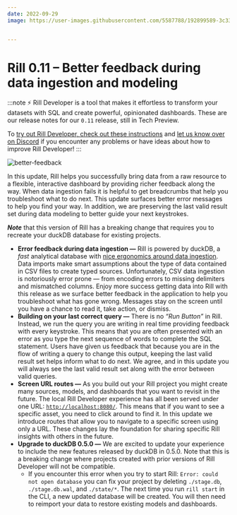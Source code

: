 ```yaml
---
date: 2022-09-29
image: https://user-images.githubusercontent.com/5587788/192899589-3c3362d9-b34a-419c-9299-6bc82f0daae7.png


---
```


# Rill 0.11 – Better feedback during data ingestion and modeling

:::note
⚡ Rill Developer is a tool that makes it effortless to transform your datasets with SQL and create powerful, opinionated dashboards. These are our release notes for our `0.11` release, still in Tech Preview.

To [try out Rill Developer, check out these instructions](/#pick-an-install-option) and [let us know over on Discord](https://bit.ly/3bbcSl9) if you encounter any problems or have ideas about how to improve Rill Developer!
:::

![better-feedback](https://user-images.githubusercontent.com/5587788/192900762-90952461-f782-4299-9699-bb8403b5f66a.gif "754911684")





In this update, Rill helps you successfully bring data from a raw resource to a flexible, interactive dashboard by providing richer feedback along the way. When data ingestion fails it is helpful to get breadcrumbs that help you troubleshoot what to do next. This update surfaces better error messages to help you find your way. In addition, we are preserving the last valid result set during data modeling to better guide your next keystrokes.

***Note*** that this version of Rill has a breaking change that requires you to recreate your duckDB database for existing projects.

- **Error feedback during data ingestion —** Rill is powered by duckDB, a *fast* analytical database with [nice ergonomics around data ingestion](https://duckdb.org/docs/data/csv). Data imports make smart assumptions about the type of data contained in CSV files to create typed sources. Unfortunately, CSV data ingestion is notoriously error prone — from encoding errors to missing delimiters and mismatched columns. Enjoy more success getting data into Rill with this release as we surface better feedback in the application to help you troubleshoot what has gone wrong. Messages stay on the screen until you have a chance to read it, take action, or dismiss.
- **Building on your last correct query —** There is no *“Run Button”* in Rill. Instead, we run the query you are writing in real time providing feedback with every keystroke. This means that you are often presented with an error as you type the next sequence of words to complete the SQL statement. Users have given us feedback that because you are in the flow of writing a query to change this output, keeping the last valid result set helps inform what to do next. We agree, and in this update you will always see the last valid result set along with the error between valid queries.
- **Screen URL routes —** As you build out your Rill project you might create many sources, models, and dashboards that you want to revisit in the future. The local Rill Developer experience has all been served under one URL: [`http://localhost:8080/`](http://localhost:8080/). This means that if you want to see a specific asset, you need to click around to find it. In this update we introduce routes that allow you to navigate to a specific screen using only a URL. These changes lay the foundation for sharing specific Rill insights with others in the future.
- **Upgrade to duckDB 0.5.0 —** We are excited to update your experience to include the new features released by duckDB in 0.5.0. Note that this is a breaking change where projects created with prior versions of Rill Developer will not be compatible.
    - If you encounter this error when you try to start Rill: `Error: could not open database` you can fix your project by deleting `./stage.db`, `./stage.db.wal`, and `./state/*`. The next time you run `rill start` in the CLI, a new updated database will be created. You will then need to reimport your data to restore existing models and dashboards.
